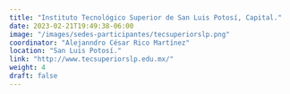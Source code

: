 ```yaml
---
title: "Instituto Tecnológico Superior de San Luis Potosí, Capital."
date: 2023-02-21T19:49:38-06:00
image: "/images/sedes-participantes/tecsuperiorslp.png"
coordinator: "Alejanndro César Rico Martínez" 
location: "San Luis Potosí."
link: "http://www.tecsuperiorslp.edu.mx/"
weight: 4
draft: false
---
```


